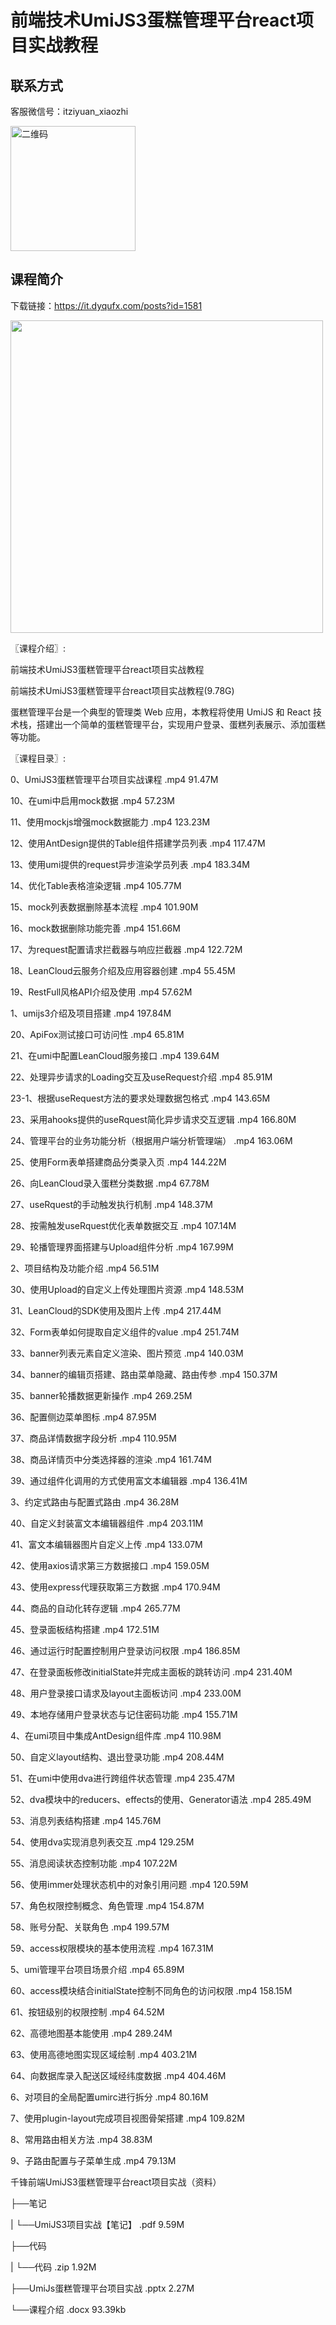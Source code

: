 # 前端技术UmiJS3蛋糕管理平台react项目实战教程

## 联系方式

客服微信号：itziyuan_xiaozhi

<img src="https://ziyuanyun.oss-cn-guangzhou.aliyuncs.com/common/20240614073449/666b82192834a.jpg" width="200" height="200" alt="二维码">

## 课程简介

下载链接：https://it.dyqufx.com/posts?id=1581

<img src="https://ziyuanyun.oss-cn-guangzhou.aliyuncs.com/yun/20240515224340/6644ca1c6ab3c.jpg" width="500" alt="">

  〖课程介绍〗:

 前端技术UmiJS3蛋糕管理平台react项目实战教程



 前端技术UmiJS3蛋糕管理平台react项目实战教程(9.78G)

 蛋糕管理平台是一个典型的管理类 Web 应用，本教程将使用 UmiJS 和 React 技术栈，搭建出一个简单的蛋糕管理平台，实现用户登录、蛋糕列表展示、添加蛋糕等功能。

 〖课程目录〗:

 0、UmiJS3蛋糕管理平台项目实战课程 .mp4 91.47M

 10、在umi中启用mock数据 .mp4 57.23M

 11、使用mockjs增强mock数据能力 .mp4 123.23M

 12、使用AntDesign提供的Table组件搭建学员列表 .mp4 117.47M

 13、使用umi提供的request异步渲染学员列表 .mp4 183.34M

 14、优化Table表格渲染逻辑 .mp4 105.77M

 15、mock列表数据删除基本流程 .mp4 101.90M

 16、mock数据删除功能完善 .mp4 151.66M

 17、为request配置请求拦截器与响应拦截器 .mp4 122.72M

 18、LeanCloud云服务介绍及应用容器创建 .mp4 55.45M

 19、RestFull风格API介绍及使用 .mp4 57.62M

 1、umijs3介绍及项目搭建 .mp4 197.84M

 20、ApiFox测试接口可访问性 .mp4 65.81M

 21、在umi中配置LeanCloud服务接口 .mp4 139.64M

 22、处理异步请求的Loading交互及useRequest介绍 .mp4 85.91M

 23-1、根据useRequest方法的要求处理数据包格式 .mp4 143.65M

 23、采用ahooks提供的useRquest简化异步请求交互逻辑 .mp4 166.80M

 24、管理平台的业务功能分析（根据用户端分析管理端） .mp4 163.06M

 25、使用Form表单搭建商品分类录入页 .mp4 144.22M

 26、向LeanCloud录入蛋糕分类数据 .mp4 67.78M

 27、useRquest的手动触发执行机制 .mp4 148.37M

 28、按需触发useRquest优化表单数据交互 .mp4 107.14M

 29、轮播管理界面搭建与Upload组件分析 .mp4 167.99M

 2、项目结构及功能介绍 .mp4 56.51M

 30、使用Upload的自定义上传处理图片资源 .mp4 148.53M

 31、LeanCloud的SDK使用及图片上传 .mp4 217.44M

 32、Form表单如何提取自定义组件的value .mp4 251.74M

 33、banner列表元素自定义渲染、图片预览 .mp4 140.03M

 34、banner的编辑页搭建、路由菜单隐藏、路由传参 .mp4 150.37M

 35、banner轮播数据更新操作 .mp4 269.25M

 36、配置侧边菜单图标 .mp4 87.95M

 37、商品详情数据字段分析 .mp4 110.95M

 38、商品详情页中分类选择器的渲染 .mp4 161.74M

 39、通过组件化调用的方式使用富文本编辑器 .mp4 136.41M

 3、约定式路由与配置式路由 .mp4 36.28M

 40、自定义封装富文本编辑器组件 .mp4 203.11M

 41、富文本编辑器图片自定义上传 .mp4 133.07M

 42、使用axios请求第三方数据接口 .mp4 159.05M

 43、使用express代理获取第三方数据 .mp4 170.94M

 44、商品的自动化转存逻辑 .mp4 265.77M

 45、登录面板结构搭建 .mp4 172.51M

 46、通过运行时配置控制用户登录访问权限 .mp4 186.85M

 47、在登录面板修改initialState并完成主面板的跳转访问 .mp4 231.40M

 48、用户登录接口请求及layout主面板访问 .mp4 233.00M

 49、本地存储用户登录状态与记住密码功能 .mp4 155.71M

 4、在umi项目中集成AntDesign组件库 .mp4 110.98M

 50、自定义layout结构、退出登录功能 .mp4 208.44M

 51、在umi中使用dva进行跨组件状态管理 .mp4 235.47M

 52、dva模块中的reducers、effects的使用、Generator语法 .mp4 285.49M

 53、消息列表结构搭建 .mp4 145.76M

 54、使用dva实现消息列表交互 .mp4 129.25M

 55、消息阅读状态控制功能 .mp4 107.22M

 56、使用immer处理状态机中的对象引用问题 .mp4 120.59M

 57、角色权限控制概念、角色管理 .mp4 154.87M

 58、账号分配、关联角色 .mp4 199.57M

 59、access权限模块的基本使用流程 .mp4 167.31M

 5、umi管理平台项目场景介绍 .mp4 65.89M

 60、access模块结合initialState控制不同角色的访问权限 .mp4 158.15M

 61、按钮级别的权限控制 .mp4 64.52M

 62、高德地图基本能使用 .mp4 289.24M

 63、使用高德地图实现区域绘制 .mp4 403.21M

 64、向数据库录入配送区域经纬度数据 .mp4 404.46M

 6、对项目的全局配置umirc进行拆分 .mp4 80.16M

 7、使用plugin-layout完成项目视图骨架搭建 .mp4 109.82M

 8、常用路由相关方法 .mp4 38.83M

 9、子路由配置与子菜单生成 .mp4 79.13M

 千锋前端UmiJS3蛋糕管理平台react项目实战（资料）

 ├──笔记

 | └──UmiJS3项目实战【笔记】 .pdf 9.59M

 ├──代码

 | └──代码 .zip 1.92M

 ├──UmiJs蛋糕管理平台项目实战 .pptx 2.27M

 └──课程介绍 .docx 93.39kb

  